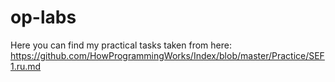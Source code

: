 # op-labs
Here you can find my practical tasks taken from here:
https://github.com/HowProgrammingWorks/Index/blob/master/Practice/SEF1.ru.md
